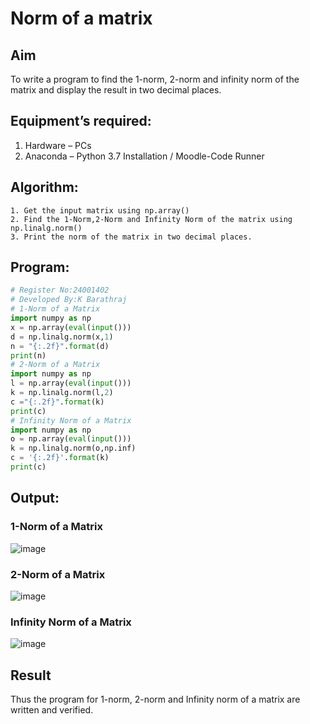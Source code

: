 # Norm of a matrix
## Aim
To write a program to find the 1-norm, 2-norm and infinity norm of the matrix and display the result in two decimal places.
## Equipment’s required:
1.	Hardware – PCs
2.	Anaconda – Python 3.7 Installation / Moodle-Code Runner
## Algorithm:
	1. Get the input matrix using np.array()   
   	2. Find the 1-Norm,2-Norm and Infinity Norm of the matrix using np.linalg.norm()
	3. Print the norm of the matrix in two decimal places.
## Program:
```Python
# Register No:24001402
# Developed By:K Barathraj
# 1-Norm of a Matrix
import numpy as np
x = np.array(eval(input()))
d = np.linalg.norm(x,1)
n = "{:.2f}".format(d)
print(n)
# 2-Norm of a Matrix
import numpy as np
l = np.array(eval(input()))
k = np.linalg.norm(l,2)
c ="{:.2f}".format(k)
print(c)
# Infinity Norm of a Matrix
import numpy as np
o = np.array(eval(input()))
k = np.linalg.norm(o,np.inf)
c = '{:.2f}'.format(k)
print(c)
```
## Output:
### 1-Norm of a Matrix
![image](https://github.com/user-attachments/assets/793db7ee-aef5-483d-9027-e3189c9807f5)

### 2-Norm of a Matrix
![image](https://github.com/user-attachments/assets/321ed039-1e76-46ab-b606-90cdc3b7e58e)


### Infinity Norm of a Matrix
![image](https://github.com/user-attachments/assets/7d2d77ff-bcac-4f6e-855c-52e0bd132992)


## Result
Thus the program for 1-norm, 2-norm and Infinity norm of a matrix are written and verified.

